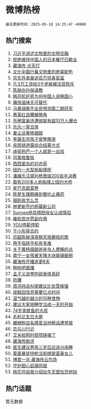 # 微博热榜

`最后更新时间：2025-05-18 14:25:47 +0800`

## 热门搜索

1. [习近平讲述文物里的文明交融](https://m.weibo.cn/search?containerid=100103type%3D1%26t%3D10%26q%3D%23%E4%B9%A0%E8%BF%91%E5%B9%B3%E8%AE%B2%E8%BF%B0%E6%96%87%E7%89%A9%E9%87%8C%E7%9A%84%E6%96%87%E6%98%8E%E4%BA%A4%E8%9E%8D%23&stream_entry_id=51&isnewpage=1&extparam=seat%3D1%26c_type%3D51%26q%3D%2523%25E4%25B9%25A0%25E8%25BF%2591%25E5%25B9%25B3%25E8%25AE%25B2%25E8%25BF%25B0%25E6%2596%2587%25E7%2589%25A9%25E9%2587%258C%25E7%259A%2584%25E6%2596%2587%25E6%2598%258E%25E4%25BA%25A4%25E8%259E%258D%2523%26dgr%3D0%26cate%3D10103%26stream_entry_id%3D51%26filter_type%3Drealtimehot%26pos%3D0%26display_time%3D1747549546%26pre_seqid%3D17475495462020327222637)
1. [拒绝接待中国人的日本餐厅已歇业](https://m.weibo.cn/search?containerid=100103type%3D1%26t%3D10%26q%3D%23%E6%8B%92%E7%BB%9D%E6%8E%A5%E5%BE%85%E4%B8%AD%E5%9B%BD%E4%BA%BA%E7%9A%84%E6%97%A5%E6%9C%AC%E9%A4%90%E5%8E%85%E5%B7%B2%E6%AD%87%E4%B8%9A%23&stream_entry_id=31&isnewpage=1&extparam=seat%3D1%26lcate%3D5001%26realpos%3D1%26filter_type%3Drealtimehot%26c_type%3D31%26q%3D%2523%25E6%258B%2592%25E7%25BB%259D%25E6%258E%25A5%25E5%25BE%2585%25E4%25B8%25AD%25E5%259B%25BD%25E4%25BA%25BA%25E7%259A%2584%25E6%2597%25A5%25E6%259C%25AC%25E9%25A4%2590%25E5%258E%2585%25E5%25B7%25B2%25E6%25AD%2587%25E4%25B8%259A%2523%26dgr%3D0%26cate%3D5001%26pos%3D0%26band_rank%3D1%26flag%3D0%26stream_entry_id%3D31%26display_time%3D1747549546%26pre_seqid%3D17475495462020327222637)
1. [藏海传 点天灯](https://m.weibo.cn/search?containerid=100103type%3D1%26t%3D10%26q%3D%E8%97%8F%E6%B5%B7%E4%BC%A0+%E7%82%B9%E5%A4%A9%E7%81%AF&stream_entry_id=31&isnewpage=1&extparam=seat%3D1%26lcate%3D5001%26realpos%3D2%26filter_type%3Drealtimehot%26c_type%3D31%26q%3D%25E8%2597%258F%25E6%25B5%25B7%25E4%25BC%25A0%2520%25E7%2582%25B9%25E5%25A4%25A9%25E7%2581%25AF%26dgr%3D0%26cate%3D5001%26pos%3D1%26band_rank%3D2%26flag%3D1%26stream_entry_id%3D31%26display_time%3D1747549546%26pre_seqid%3D17475495462020327222637)
1. [文化中国行看文物里的绝美配色](https://m.weibo.cn/search?containerid=100103type%3D1%26t%3D10%26q%3D%23%E6%96%87%E5%8C%96%E4%B8%AD%E5%9B%BD%E8%A1%8C%E7%9C%8B%E6%96%87%E7%89%A9%E9%87%8C%E7%9A%84%E7%BB%9D%E7%BE%8E%E9%85%8D%E8%89%B2%23&stream_entry_id=31&isnewpage=1&extparam=seat%3D1%26lcate%3D5001%26realpos%3D3%26filter_type%3Drealtimehot%26c_type%3D31%26q%3D%2523%25E6%2596%2587%25E5%258C%2596%25E4%25B8%25AD%25E5%259B%25BD%25E8%25A1%258C%25E7%259C%258B%25E6%2596%2587%25E7%2589%25A9%25E9%2587%258C%25E7%259A%2584%25E7%25BB%259D%25E7%25BE%258E%25E9%2585%258D%25E8%2589%25B2%2523%26dgr%3D0%26cate%3D5001%26pos%3D2%26band_rank%3D3%26flag%3D0%26stream_entry_id%3D31%26display_time%3D1747549546%26pre_seqid%3D17475495462020327222637)
1. [京东外卖豪送百万惊喜盲盒](https://m.weibo.cn/search?containerid=100103type%3D1%26t%3D10%26q%3D%23%E4%BA%AC%E4%B8%9C%E5%A4%96%E5%8D%96%E8%B1%AA%E9%80%81%E7%99%BE%E4%B8%87%E6%83%8A%E5%96%9C%E7%9B%B2%E7%9B%92%23&stream_entry_id=31&isnewpage=1&extparam=seat%3D1%26lcate%3D5001%26pos%3D3%26filter_type%3Drealtimehot%26dgr%3D0%26c_type%3D31%26q%3D%2523%25E4%25BA%25AC%25E4%25B8%259C%25E5%25A4%2596%25E5%258D%2596%25E8%25B1%25AA%25E9%2580%2581%25E7%2599%25BE%25E4%25B8%2587%25E6%2583%258A%25E5%2596%259C%25E7%259B%25B2%25E7%259B%2592%2523%26band_rank%3D4%26topic_ad%3D1%26adid%3D286415%26cate%3D5001%26is_ad_pos%3D1%26stream_entry_id%3D31%26display_time%3D1747549546%26pre_seqid%3D17475495462020327222637)
1. [11.3万工资给3千老板被法官怒斥](https://m.weibo.cn/search?containerid=100103type%3D1%26t%3D10%26q%3D%2311.3%E4%B8%87%E5%B7%A5%E8%B5%84%E7%BB%993%E5%8D%83%E8%80%81%E6%9D%BF%E8%A2%AB%E6%B3%95%E5%AE%98%E6%80%92%E6%96%A5%23&stream_entry_id=31&isnewpage=1&extparam=seat%3D1%26lcate%3D5001%26realpos%3D4%26filter_type%3Drealtimehot%26c_type%3D31%26q%3D%252311.3%25E4%25B8%2587%25E5%25B7%25A5%25E8%25B5%2584%25E7%25BB%25993%25E5%258D%2583%25E8%2580%2581%25E6%259D%25BF%25E8%25A2%25AB%25E6%25B3%2595%25E5%25AE%2598%25E6%2580%2592%25E6%2596%25A5%2523%26dgr%3D0%26cate%3D5001%26pos%3D4%26band_rank%3D4%26flag%3D2%26stream_entry_id%3D31%26display_time%3D1747549546%26pre_seqid%3D17475495462020327222637)
1. [陈赫向孙俪请教](https://m.weibo.cn/search?containerid=100103type%3D1%26t%3D10%26q%3D%23%E9%99%88%E8%B5%AB%E5%90%91%E5%AD%99%E4%BF%AA%E8%AF%B7%E6%95%99%23&stream_entry_id=31&isnewpage=1&extparam=seat%3D1%26lcate%3D5001%26realpos%3D5%26filter_type%3Drealtimehot%26c_type%3D31%26q%3D%2523%25E9%2599%2588%25E8%25B5%25AB%25E5%2590%2591%25E5%25AD%2599%25E4%25BF%25AA%25E8%25AF%25B7%25E6%2595%2599%2523%26dgr%3D0%26cate%3D5001%26pos%3D5%26band_rank%3D5%26flag%3D1%26stream_entry_id%3D31%26display_time%3D1747549546%26pre_seqid%3D17475495462020327222637)
1. [韩司机好奇为何中国人说韩国小](https://m.weibo.cn/search?containerid=100103type%3D1%26t%3D10%26q%3D%E9%9F%A9%E5%8F%B8%E6%9C%BA%E5%A5%BD%E5%A5%87%E4%B8%BA%E4%BD%95%E4%B8%AD%E5%9B%BD%E4%BA%BA%E8%AF%B4%E9%9F%A9%E5%9B%BD%E5%B0%8F&stream_entry_id=31&isnewpage=1&extparam=seat%3D1%26lcate%3D5001%26realpos%3D6%26filter_type%3Drealtimehot%26c_type%3D31%26q%3D%25E9%259F%25A9%25E5%258F%25B8%25E6%259C%25BA%25E5%25A5%25BD%25E5%25A5%2587%25E4%25B8%25BA%25E4%25BD%2595%25E4%25B8%25AD%25E5%259B%25BD%25E4%25BA%25BA%25E8%25AF%25B4%25E9%259F%25A9%25E5%259B%25BD%25E5%25B0%258F%26dgr%3D0%26cate%3D5001%26pos%3D6%26band_rank%3D6%26flag%3D0%26stream_entry_id%3D31%26display_time%3D1747549546%26pre_seqid%3D17475495462020327222637)
1. [痛快滋味无可替代](https://m.weibo.cn/search?containerid=100103type%3D1%26t%3D10%26q%3D%23%E7%97%9B%E5%BF%AB%E6%BB%8B%E5%91%B3%E6%97%A0%E5%8F%AF%E6%9B%BF%E4%BB%A3%23&stream_entry_id=31&isnewpage=1&extparam=seat%3D1%26lcate%3D5001%26pos%3D7%26filter_type%3Drealtimehot%26dgr%3D0%26c_type%3D31%26q%3D%2523%25E7%2597%259B%25E5%25BF%25AB%25E6%25BB%258B%25E5%2591%25B3%25E6%2597%25A0%25E5%258F%25AF%25E6%259B%25BF%25E4%25BB%25A3%2523%26band_rank%3D7%26topic_ad%3D1%26adid%3D286381%26cate%3D5001%26is_ad_pos%3D1%26stream_entry_id%3D31%26display_time%3D1747549546%26pre_seqid%3D17475495462020327222637)
1. [马嘉祺歌手全民预测第二期冠军](https://m.weibo.cn/search?containerid=100103type%3D1%26t%3D10%26q%3D%23%E9%A9%AC%E5%98%89%E7%A5%BA%E6%AD%8C%E6%89%8B%E5%85%A8%E6%B0%91%E9%A2%84%E6%B5%8B%E7%AC%AC%E4%BA%8C%E6%9C%9F%E5%86%A0%E5%86%9B%23&stream_entry_id=31&isnewpage=1&extparam=seat%3D1%26lcate%3D5001%26realpos%3D7%26filter_type%3Drealtimehot%26c_type%3D31%26q%3D%2523%25E9%25A9%25AC%25E5%2598%2589%25E7%25A5%25BA%25E6%25AD%258C%25E6%2589%258B%25E5%2585%25A8%25E6%25B0%2591%25E9%25A2%2584%25E6%25B5%258B%25E7%25AC%25AC%25E4%25BA%258C%25E6%259C%259F%25E5%2586%25A0%25E5%2586%259B%2523%26dgr%3D0%26cate%3D5001%26pos%3D8%26band_rank%3D7%26flag%3D1%26stream_entry_id%3D31%26display_time%3D1747549546%26pre_seqid%3D17475495462020327222637)
1. [惠英红自曝被换角](https://m.weibo.cn/search?containerid=100103type%3D1%26t%3D10%26q%3D%E6%83%A0%E8%8B%B1%E7%BA%A2%E8%87%AA%E6%9B%9D%E8%A2%AB%E6%8D%A2%E8%A7%92&stream_entry_id=31&isnewpage=1&extparam=seat%3D1%26lcate%3D5001%26realpos%3D8%26filter_type%3Drealtimehot%26c_type%3D31%26q%3D%25E6%2583%25A0%25E8%258B%25B1%25E7%25BA%25A2%25E8%2587%25AA%25E6%259B%259D%25E8%25A2%25AB%25E6%258D%25A2%25E8%25A7%2592%26dgr%3D0%26cate%3D5001%26pos%3D9%26band_rank%3D8%26flag%3D1%26stream_entry_id%3D31%26display_time%3D1747549546%26pre_seqid%3D17475495462020327222637)
1. [币圈富豪连遭绑架有超10万人爆仓](https://m.weibo.cn/search?containerid=100103type%3D1%26t%3D10%26q%3D%23%E5%B8%81%E5%9C%88%E5%AF%8C%E8%B1%AA%E8%BF%9E%E9%81%AD%E7%BB%91%E6%9E%B6%E6%9C%89%E8%B6%8510%E4%B8%87%E4%BA%BA%E7%88%86%E4%BB%93%23&stream_entry_id=31&isnewpage=1&extparam=seat%3D1%26lcate%3D5001%26realpos%3D9%26filter_type%3Drealtimehot%26c_type%3D31%26q%3D%2523%25E5%25B8%2581%25E5%259C%2588%25E5%25AF%258C%25E8%25B1%25AA%25E8%25BF%259E%25E9%2581%25AD%25E7%25BB%2591%25E6%259E%25B6%25E6%259C%2589%25E8%25B6%258510%25E4%25B8%2587%25E4%25BA%25BA%25E7%2588%2586%25E4%25BB%2593%2523%26dgr%3D0%26cate%3D5001%26pos%3D10%26band_rank%3D9%26flag%3D1%26stream_entry_id%3D31%26display_time%3D1747549546%26pre_seqid%3D17475495462020327222637)
1. [乐乐一家合体](https://m.weibo.cn/search?containerid=100103type%3D1%26t%3D10%26q%3D%E4%B9%90%E4%B9%90%E4%B8%80%E5%AE%B6%E5%90%88%E4%BD%93&stream_entry_id=31&isnewpage=1&extparam=seat%3D1%26lcate%3D5001%26realpos%3D10%26filter_type%3Drealtimehot%26c_type%3D31%26q%3D%25E4%25B9%2590%25E4%25B9%2590%25E4%25B8%2580%25E5%25AE%25B6%25E5%2590%2588%25E4%25BD%2593%26dgr%3D0%26cate%3D5001%26pos%3D11%26band_rank%3D10%26flag%3D1%26stream_entry_id%3D31%26display_time%3D1747549546%26pre_seqid%3D17475495462020327222637)
1. [姜尘谈黄杨钿甜](https://m.weibo.cn/search?containerid=100103type%3D1%26t%3D10%26q%3D%E5%A7%9C%E5%B0%98%E8%B0%88%E9%BB%84%E6%9D%A8%E9%92%BF%E7%94%9C&stream_entry_id=31&isnewpage=1&extparam=seat%3D1%26lcate%3D5001%26realpos%3D11%26filter_type%3Drealtimehot%26c_type%3D31%26q%3D%25E5%25A7%259C%25E5%25B0%2598%25E8%25B0%2588%25E9%25BB%2584%25E6%259D%25A8%25E9%2592%25BF%25E7%2594%259C%26dgr%3D0%26cate%3D5001%26pos%3D12%26band_rank%3D11%26flag%3D1%26stream_entry_id%3D31%26display_time%3D1747549546%26pre_seqid%3D17475495462020327222637)
1. [李晟生完孩子曾整晚哭](https://m.weibo.cn/search?containerid=100103type%3D1%26t%3D10%26q%3D%23%E6%9D%8E%E6%99%9F%E7%94%9F%E5%AE%8C%E5%AD%A9%E5%AD%90%E6%9B%BE%E6%95%B4%E6%99%9A%E5%93%AD%23&stream_entry_id=31&isnewpage=1&extparam=seat%3D1%26lcate%3D5001%26realpos%3D12%26filter_type%3Drealtimehot%26c_type%3D31%26q%3D%2523%25E6%259D%258E%25E6%2599%259F%25E7%2594%259F%25E5%25AE%258C%25E5%25AD%25A9%25E5%25AD%2590%25E6%259B%25BE%25E6%2595%25B4%25E6%2599%259A%25E5%2593%25AD%2523%26dgr%3D0%26cate%3D5001%26pos%3D13%26band_rank%3D12%26flag%3D1%26stream_entry_id%3D31%26display_time%3D1747549546%26pre_seqid%3D17475495462020327222637)
1. [宋雨琦透露组合结算方式](https://m.weibo.cn/search?containerid=100103type%3D1%26t%3D10%26q%3D%23%E5%AE%8B%E9%9B%A8%E7%90%A6%E9%80%8F%E9%9C%B2%E7%BB%84%E5%90%88%E7%BB%93%E7%AE%97%E6%96%B9%E5%BC%8F%23&stream_entry_id=31&isnewpage=1&extparam=seat%3D1%26lcate%3D5001%26realpos%3D13%26filter_type%3Drealtimehot%26c_type%3D31%26q%3D%2523%25E5%25AE%258B%25E9%259B%25A8%25E7%2590%25A6%25E9%2580%258F%25E9%259C%25B2%25E7%25BB%2584%25E5%2590%2588%25E7%25BB%2593%25E7%25AE%2597%25E6%2596%25B9%25E5%25BC%258F%2523%26dgr%3D0%26cate%3D5001%26pos%3D14%26band_rank%3D13%26flag%3D1%26stream_entry_id%3D31%26display_time%3D1747549546%26pre_seqid%3D17475495462020327222637)
1. [迪丽热巴一个人就是一出戏](https://m.weibo.cn/search?containerid=100103type%3D1%26t%3D10%26q%3D%E8%BF%AA%E4%B8%BD%E7%83%AD%E5%B7%B4%E4%B8%80%E4%B8%AA%E4%BA%BA%E5%B0%B1%E6%98%AF%E4%B8%80%E5%87%BA%E6%88%8F&stream_entry_id=31&isnewpage=1&extparam=seat%3D1%26lcate%3D5001%26realpos%3D14%26filter_type%3Drealtimehot%26c_type%3D31%26q%3D%25E8%25BF%25AA%25E4%25B8%25BD%25E7%2583%25AD%25E5%25B7%25B4%25E4%25B8%2580%25E4%25B8%25AA%25E4%25BA%25BA%25E5%25B0%25B1%25E6%2598%25AF%25E4%25B8%2580%25E5%2587%25BA%25E6%2588%258F%26dgr%3D0%26cate%3D5001%26pos%3D15%26band_rank%3D14%26flag%3D1%26stream_entry_id%3D31%26display_time%3D1747549546%26pre_seqid%3D17475495462020327222637)
1. [司美格鲁肽](https://m.weibo.cn/search?containerid=100103type%3D1%26t%3D10%26q%3D%E5%8F%B8%E7%BE%8E%E6%A0%BC%E9%B2%81%E8%82%BD&stream_entry_id=31&isnewpage=1&extparam=seat%3D1%26lcate%3D5001%26realpos%3D15%26filter_type%3Drealtimehot%26c_type%3D31%26q%3D%25E5%258F%25B8%25E7%25BE%258E%25E6%25A0%25BC%25E9%25B2%2581%25E8%2582%25BD%26dgr%3D0%26cate%3D5001%26pos%3D16%26band_rank%3D15%26flag%3D1%26stream_entry_id%3D31%26display_time%3D1747549546%26pre_seqid%3D17475495462020327222637)
1. [西西里岛的刘亦菲](https://m.weibo.cn/search?containerid=100103type%3D1%26t%3D10%26q%3D%23%E8%A5%BF%E8%A5%BF%E9%87%8C%E5%B2%9B%E7%9A%84%E5%88%98%E4%BA%A6%E8%8F%B2%23&stream_entry_id=31&isnewpage=1&extparam=seat%3D1%26lcate%3D5001%26realpos%3D16%26filter_type%3Drealtimehot%26c_type%3D31%26q%3D%2523%25E8%25A5%25BF%25E8%25A5%25BF%25E9%2587%258C%25E5%25B2%259B%25E7%259A%2584%25E5%2588%2598%25E4%25BA%25A6%25E8%258F%25B2%2523%26dgr%3D0%26cate%3D5001%26pos%3D17%26band_rank%3D16%26flag%3D1%26stream_entry_id%3D31%26display_time%3D1747549546%26pre_seqid%3D17475495462020327222637)
1. [纽约一大型帆船撞桥](https://m.weibo.cn/search?containerid=100103type%3D1%26t%3D10%26q%3D%23%E7%BA%BD%E7%BA%A6%E4%B8%80%E5%A4%A7%E5%9E%8B%E5%B8%86%E8%88%B9%E6%92%9E%E6%A1%A5%23&stream_entry_id=31&isnewpage=1&extparam=seat%3D1%26lcate%3D5001%26realpos%3D17%26filter_type%3Drealtimehot%26c_type%3D31%26q%3D%2523%25E7%25BA%25BD%25E7%25BA%25A6%25E4%25B8%2580%25E5%25A4%25A7%25E5%259E%258B%25E5%25B8%2586%25E8%2588%25B9%25E6%2592%259E%25E6%25A1%25A5%2523%26dgr%3D0%26cate%3D5001%26pos%3D18%26band_rank%3D17%26flag%3D0%26stream_entry_id%3D31%26display_time%3D1747549546%26pre_seqid%3D17475495462020327222637)
1. [潘展乐汪顺孙杨晋级200自半决赛](https://m.weibo.cn/search?containerid=100103type%3D1%26t%3D10%26q%3D%23%E6%BD%98%E5%B1%95%E4%B9%90%E6%B1%AA%E9%A1%BA%E5%AD%99%E6%9D%A8%E6%99%8B%E7%BA%A7200%E8%87%AA%E5%8D%8A%E5%86%B3%E8%B5%9B%23&stream_entry_id=31&isnewpage=1&extparam=seat%3D1%26lcate%3D5001%26realpos%3D18%26filter_type%3Drealtimehot%26c_type%3D31%26q%3D%2523%25E6%25BD%2598%25E5%25B1%2595%25E4%25B9%2590%25E6%25B1%25AA%25E9%25A1%25BA%25E5%25AD%2599%25E6%259D%25A8%25E6%2599%258B%25E7%25BA%25A7200%25E8%2587%25AA%25E5%258D%258A%25E5%2586%25B3%25E8%25B5%259B%2523%26dgr%3D0%26cate%3D5001%26pos%3D19%26band_rank%3D18%26flag%3D0%26stream_entry_id%3D31%26display_time%3D1747549546%26pre_seqid%3D17475495462020327222637)
1. [载有200多人帆船撞上纽约大桥](https://m.weibo.cn/search?containerid=100103type%3D1%26t%3D10%26q%3D%23%E8%BD%BD%E6%9C%89200%E5%A4%9A%E4%BA%BA%E5%B8%86%E8%88%B9%E6%92%9E%E4%B8%8A%E7%BA%BD%E7%BA%A6%E5%A4%A7%E6%A1%A5%23&stream_entry_id=31&isnewpage=1&extparam=seat%3D1%26lcate%3D5001%26realpos%3D19%26filter_type%3Drealtimehot%26c_type%3D31%26q%3D%2523%25E8%25BD%25BD%25E6%259C%2589200%25E5%25A4%259A%25E4%25BA%25BA%25E5%25B8%2586%25E8%2588%25B9%25E6%2592%259E%25E4%25B8%258A%25E7%25BA%25BD%25E7%25BA%25A6%25E5%25A4%25A7%25E6%25A1%25A5%2523%26dgr%3D0%26cate%3D5001%26pos%3D20%26band_rank%3D19%26flag%3D0%26stream_entry_id%3D31%26display_time%3D1747549546%26pre_seqid%3D17475495462020327222637)
1. [星巴克蔬菜卷](https://m.weibo.cn/search?containerid=100103type%3D1%26t%3D10%26q%3D%E6%98%9F%E5%B7%B4%E5%85%8B%E8%94%AC%E8%8F%9C%E5%8D%B7&stream_entry_id=31&isnewpage=1&extparam=seat%3D1%26lcate%3D5001%26realpos%3D20%26filter_type%3Drealtimehot%26c_type%3D31%26q%3D%25E6%2598%259F%25E5%25B7%25B4%25E5%2585%258B%25E8%2594%25AC%25E8%258F%259C%25E5%258D%25B7%26dgr%3D0%26cate%3D5001%26pos%3D21%26band_rank%3D20%26flag%3D1%26stream_entry_id%3D31%26display_time%3D1747549546%26pre_seqid%3D17475495462020327222637)
1. [陈梦生理期痛到要吃止痛药](https://m.weibo.cn/search?containerid=100103type%3D1%26t%3D10%26q%3D%23%E9%99%88%E6%A2%A6%E7%94%9F%E7%90%86%E6%9C%9F%E7%97%9B%E5%88%B0%E8%A6%81%E5%90%83%E6%AD%A2%E7%97%9B%E8%8D%AF%23&stream_entry_id=31&isnewpage=1&extparam=seat%3D1%26lcate%3D5001%26realpos%3D21%26filter_type%3Drealtimehot%26c_type%3D31%26q%3D%2523%25E9%2599%2588%25E6%25A2%25A6%25E7%2594%259F%25E7%2590%2586%25E6%259C%259F%25E7%2597%259B%25E5%2588%25B0%25E8%25A6%2581%25E5%2590%2583%25E6%25AD%25A2%25E7%2597%259B%25E8%258D%25AF%2523%26dgr%3D0%26cate%3D5001%26pos%3D22%26band_rank%3D21%26flag%3D1%26stream_entry_id%3D31%26display_time%3D1747549546%26pre_seqid%3D17475495462020327222637)
1. [钿到底怎么念](https://m.weibo.cn/search?containerid=100103type%3D1%26t%3D10%26q%3D%E9%92%BF%E5%88%B0%E5%BA%95%E6%80%8E%E4%B9%88%E5%BF%B5&stream_entry_id=31&isnewpage=1&extparam=seat%3D1%26lcate%3D5001%26realpos%3D22%26filter_type%3Drealtimehot%26c_type%3D31%26q%3D%25E9%2592%25BF%25E5%2588%25B0%25E5%25BA%2595%25E6%2580%258E%25E4%25B9%2588%25E5%25BF%25B5%26dgr%3D0%26cate%3D5001%26pos%3D23%26band_rank%3D22%26flag%3D0%26stream_entry_id%3D31%26display_time%3D1747549546%26pre_seqid%3D17475495462020327222637)
1. [林更新签约杨幂新公司](https://m.weibo.cn/search?containerid=100103type%3D1%26t%3D10%26q%3D%23%E6%9E%97%E6%9B%B4%E6%96%B0%E7%AD%BE%E7%BA%A6%E6%9D%A8%E5%B9%82%E6%96%B0%E5%85%AC%E5%8F%B8%23&stream_entry_id=31&isnewpage=1&extparam=seat%3D1%26lcate%3D5001%26realpos%3D23%26filter_type%3Drealtimehot%26c_type%3D31%26q%3D%2523%25E6%259E%2597%25E6%259B%25B4%25E6%2596%25B0%25E7%25AD%25BE%25E7%25BA%25A6%25E6%259D%25A8%25E5%25B9%2582%25E6%2596%25B0%25E5%2585%25AC%25E5%258F%25B8%2523%26dgr%3D0%26cate%3D5001%26pos%3D24%26band_rank%3D23%26flag%3D0%26stream_entry_id%3D31%26display_time%3D1747549546%26pre_seqid%3D17475495462020327222637)
1. [Sunnee杨芸晴把母女认成情侣](https://m.weibo.cn/search?containerid=100103type%3D1%26t%3D10%26q%3D%23Sunnee%E6%9D%A8%E8%8A%B8%E6%99%B4%E6%8A%8A%E6%AF%8D%E5%A5%B3%E8%AE%A4%E6%88%90%E6%83%85%E4%BE%A3%23&stream_entry_id=31&isnewpage=1&extparam=seat%3D1%26lcate%3D5001%26realpos%3D24%26filter_type%3Drealtimehot%26c_type%3D31%26q%3D%2523Sunnee%25E6%259D%25A8%25E8%258A%25B8%25E6%2599%25B4%25E6%258A%258A%25E6%25AF%258D%25E5%25A5%25B3%25E8%25AE%25A4%25E6%2588%2590%25E6%2583%2585%25E4%25BE%25A3%2523%26dgr%3D0%26cate%3D5001%26pos%3D25%26band_rank%3D24%26flag%3D1%26stream_entry_id%3D31%26display_time%3D1747549546%26pre_seqid%3D17475495462020327222637)
1. [雍和宫许愿副作用](https://m.weibo.cn/search?containerid=100103type%3D1%26t%3D10%26q%3D%E9%9B%8D%E5%92%8C%E5%AE%AB%E8%AE%B8%E6%84%BF%E5%89%AF%E4%BD%9C%E7%94%A8&stream_entry_id=31&isnewpage=1&extparam=seat%3D1%26lcate%3D5001%26realpos%3D25%26filter_type%3Drealtimehot%26c_type%3D31%26q%3D%25E9%259B%258D%25E5%2592%258C%25E5%25AE%25AB%25E8%25AE%25B8%25E6%2584%25BF%25E5%2589%25AF%25E4%25BD%259C%25E7%2594%25A8%26dgr%3D0%26cate%3D5001%26pos%3D26%26band_rank%3D25%26flag%3D0%26stream_entry_id%3D31%26display_time%3D1747549546%26pre_seqid%3D17475495462020327222637)
1. [YOU停薪停职](https://m.weibo.cn/search?containerid=100103type%3D1%26t%3D10%26q%3DYOU%E5%81%9C%E8%96%AA%E5%81%9C%E8%81%8C&stream_entry_id=31&isnewpage=1&extparam=seat%3D1%26lcate%3D5001%26realpos%3D26%26filter_type%3Drealtimehot%26c_type%3D31%26q%3DYOU%25E5%2581%259C%25E8%2596%25AA%25E5%2581%259C%25E8%2581%258C%26dgr%3D0%26cate%3D5001%26pos%3D27%26band_rank%3D26%26flag%3D1%26stream_entry_id%3D31%26display_time%3D1747549546%26pre_seqid%3D17475495462020327222637)
1. [于小彤获合约](https://m.weibo.cn/search?containerid=100103type%3D1%26t%3D10%26q%3D%E4%BA%8E%E5%B0%8F%E5%BD%A4%E8%8E%B7%E5%90%88%E7%BA%A6&stream_entry_id=31&isnewpage=1&extparam=seat%3D1%26lcate%3D5001%26realpos%3D27%26filter_type%3Drealtimehot%26c_type%3D31%26q%3D%25E4%25BA%258E%25E5%25B0%258F%25E5%25BD%25A4%25E8%258E%25B7%25E5%2590%2588%25E7%25BA%25A6%26dgr%3D0%26cate%3D5001%26pos%3D28%26band_rank%3D27%26flag%3D1%26stream_entry_id%3D31%26display_time%3D1747549546%26pre_seqid%3D17475495462020327222637)
1. [邓超陈赫深夜聊天放鹿晗的歌](https://m.weibo.cn/search?containerid=100103type%3D1%26t%3D10%26q%3D%E9%82%93%E8%B6%85%E9%99%88%E8%B5%AB%E6%B7%B1%E5%A4%9C%E8%81%8A%E5%A4%A9%E6%94%BE%E9%B9%BF%E6%99%97%E7%9A%84%E6%AD%8C&stream_entry_id=31&isnewpage=1&extparam=seat%3D1%26lcate%3D5001%26realpos%3D28%26filter_type%3Drealtimehot%26c_type%3D31%26q%3D%25E9%2582%2593%25E8%25B6%2585%25E9%2599%2588%25E8%25B5%25AB%25E6%25B7%25B1%25E5%25A4%259C%25E8%2581%258A%25E5%25A4%25A9%25E6%2594%25BE%25E9%25B9%25BF%25E6%2599%2597%25E7%259A%2584%25E6%25AD%258C%26dgr%3D0%26cate%3D5001%26pos%3D29%26band_rank%3D28%26flag%3D1%26stream_entry_id%3D31%26display_time%3D1747549546%26pre_seqid%3D17475495462020327222637)
1. [用手指转手机有多难](https://m.weibo.cn/search?containerid=100103type%3D1%26t%3D10%26q%3D%23%E7%94%A8%E6%89%8B%E6%8C%87%E8%BD%AC%E6%89%8B%E6%9C%BA%E6%9C%89%E5%A4%9A%E9%9A%BE%23&stream_entry_id=31&isnewpage=1&extparam=seat%3D1%26lcate%3D5001%26realpos%3D29%26filter_type%3Drealtimehot%26c_type%3D31%26q%3D%2523%25E7%2594%25A8%25E6%2589%258B%25E6%258C%2587%25E8%25BD%25AC%25E6%2589%258B%25E6%259C%25BA%25E6%259C%2589%25E5%25A4%259A%25E9%259A%25BE%2523%26dgr%3D0%26cate%3D5001%26pos%3D30%26band_rank%3D29%26flag%3D1%26stream_entry_id%3D31%26display_time%3D1747549546%26pre_seqid%3D17475495462020327222637)
1. [关于黄杨钿甜爸爸令人费解的点](https://m.weibo.cn/search?containerid=100103type%3D1%26t%3D10%26q%3D%E5%85%B3%E4%BA%8E%E9%BB%84%E6%9D%A8%E9%92%BF%E7%94%9C%E7%88%B8%E7%88%B8%E4%BB%A4%E4%BA%BA%E8%B4%B9%E8%A7%A3%E7%9A%84%E7%82%B9&stream_entry_id=31&isnewpage=1&extparam=seat%3D1%26lcate%3D5001%26realpos%3D30%26filter_type%3Drealtimehot%26c_type%3D31%26q%3D%25E5%2585%25B3%25E4%25BA%258E%25E9%25BB%2584%25E6%259D%25A8%25E9%2592%25BF%25E7%2594%259C%25E7%2588%25B8%25E7%2588%25B8%25E4%25BB%25A4%25E4%25BA%25BA%25E8%25B4%25B9%25E8%25A7%25A3%25E7%259A%2584%25E7%2582%25B9%26dgr%3D0%26cate%3D5001%26pos%3D31%26band_rank%3D30%26flag%3D1%26stream_entry_id%3D31%26display_time%3D1747549546%26pre_seqid%3D17475495462020327222637)
1. [南宁一女孩被天降大块玻璃砸倒](https://m.weibo.cn/search?containerid=100103type%3D1%26t%3D10%26q%3D%23%E5%8D%97%E5%AE%81%E4%B8%80%E5%A5%B3%E5%AD%A9%E8%A2%AB%E5%A4%A9%E9%99%8D%E5%A4%A7%E5%9D%97%E7%8E%BB%E7%92%83%E7%A0%B8%E5%80%92%23&stream_entry_id=31&isnewpage=1&extparam=seat%3D1%26lcate%3D5001%26realpos%3D31%26filter_type%3Drealtimehot%26c_type%3D31%26q%3D%2523%25E5%258D%2597%25E5%25AE%2581%25E4%25B8%2580%25E5%25A5%25B3%25E5%25AD%25A9%25E8%25A2%25AB%25E5%25A4%25A9%25E9%2599%258D%25E5%25A4%25A7%25E5%259D%2597%25E7%258E%25BB%25E7%2592%2583%25E7%25A0%25B8%25E5%2580%2592%2523%26dgr%3D0%26cate%3D5001%26pos%3D32%26band_rank%3D31%26flag%3D1%26stream_entry_id%3D31%26display_time%3D1747549546%26pre_seqid%3D17475495462020327222637)
1. [藏海传开播连更8天](https://m.weibo.cn/search?containerid=100103type%3D1%26t%3D10%26q%3D%E8%97%8F%E6%B5%B7%E4%BC%A0%E5%BC%80%E6%92%AD%E8%BF%9E%E6%9B%B48%E5%A4%A9&stream_entry_id=31&isnewpage=1&extparam=seat%3D1%26lcate%3D5001%26realpos%3D32%26filter_type%3Drealtimehot%26c_type%3D31%26q%3D%25E8%2597%258F%25E6%25B5%25B7%25E4%25BC%25A0%25E5%25BC%2580%25E6%2592%25AD%25E8%25BF%259E%25E6%259B%25B48%25E5%25A4%25A9%26dgr%3D0%26cate%3D5001%26pos%3D33%26band_rank%3D32%26flag%3D0%26stream_entry_id%3D31%26display_time%3D1747549546%26pre_seqid%3D17475495462020327222637)
1. [种地吧直播](https://m.weibo.cn/search?containerid=100103type%3D1%26t%3D10%26q%3D%E7%A7%8D%E5%9C%B0%E5%90%A7%E7%9B%B4%E6%92%AD&stream_entry_id=31&isnewpage=1&extparam=seat%3D1%26lcate%3D5001%26realpos%3D33%26filter_type%3Drealtimehot%26c_type%3D31%26q%3D%25E7%25A7%258D%25E5%259C%25B0%25E5%2590%25A7%25E7%259B%25B4%25E6%2592%25AD%26dgr%3D0%26cate%3D5001%26pos%3D34%26band_rank%3D33%26flag%3D1%26stream_entry_id%3D31%26display_time%3D1747549546%26pre_seqid%3D17475495462020327222637)
1. [孟子义说李昀锐身体真好](https://m.weibo.cn/search?containerid=100103type%3D1%26t%3D10%26q%3D%E5%AD%9F%E5%AD%90%E4%B9%89%E8%AF%B4%E6%9D%8E%E6%98%80%E9%94%90%E8%BA%AB%E4%BD%93%E7%9C%9F%E5%A5%BD&stream_entry_id=31&isnewpage=1&extparam=seat%3D1%26lcate%3D5001%26realpos%3D34%26filter_type%3Drealtimehot%26c_type%3D31%26q%3D%25E5%25AD%259F%25E5%25AD%2590%25E4%25B9%2589%25E8%25AF%25B4%25E6%259D%258E%25E6%2598%2580%25E9%2594%2590%25E8%25BA%25AB%25E4%25BD%2593%25E7%259C%259F%25E5%25A5%25BD%26dgr%3D0%26cate%3D5001%26pos%3D35%26band_rank%3D34%26flag%3D0%26stream_entry_id%3D31%26display_time%3D1747549546%26pre_seqid%3D17475495462020327222637)
1. [折腰](https://m.weibo.cn/search?containerid=100103type%3D1%26t%3D10%26q%3D%E6%8A%98%E8%85%B0&stream_entry_id=31&isnewpage=1&extparam=seat%3D1%26lcate%3D5001%26realpos%3D35%26filter_type%3Drealtimehot%26c_type%3D31%26q%3D%25E6%258A%2598%25E8%2585%25B0%26dgr%3D0%26cate%3D5001%26pos%3D36%26band_rank%3D35%26flag%3D0%26stream_entry_id%3D31%26display_time%3D1747549546%26pre_seqid%3D17475495462020327222637)
1. [周鸿祎说AI提建议比张雪峰强](https://m.weibo.cn/search?containerid=100103type%3D1%26t%3D10%26q%3D%23%E5%91%A8%E9%B8%BF%E7%A5%8E%E8%AF%B4AI%E6%8F%90%E5%BB%BA%E8%AE%AE%E6%AF%94%E5%BC%A0%E9%9B%AA%E5%B3%B0%E5%BC%BA%23&stream_entry_id=31&isnewpage=1&extparam=seat%3D1%26lcate%3D5001%26realpos%3D36%26filter_type%3Drealtimehot%26c_type%3D31%26q%3D%2523%25E5%2591%25A8%25E9%25B8%25BF%25E7%25A5%258E%25E8%25AF%25B4AI%25E6%258F%2590%25E5%25BB%25BA%25E8%25AE%25AE%25E6%25AF%2594%25E5%25BC%25A0%25E9%259B%25AA%25E5%25B3%25B0%25E5%25BC%25BA%2523%26dgr%3D0%26cate%3D5001%26pos%3D37%26band_rank%3D36%26flag%3D1%26stream_entry_id%3D31%26display_time%3D1747549546%26pre_seqid%3D17475495462020327222637)
1. [成毅回信息需要亿点时间](https://m.weibo.cn/search?containerid=100103type%3D1%26t%3D10%26q%3D%E6%88%90%E6%AF%85%E5%9B%9E%E4%BF%A1%E6%81%AF%E9%9C%80%E8%A6%81%E4%BA%BF%E7%82%B9%E6%97%B6%E9%97%B4&stream_entry_id=31&isnewpage=1&extparam=seat%3D1%26lcate%3D5001%26realpos%3D37%26filter_type%3Drealtimehot%26c_type%3D31%26q%3D%25E6%2588%2590%25E6%25AF%2585%25E5%259B%259E%25E4%25BF%25A1%25E6%2581%25AF%25E9%259C%2580%25E8%25A6%2581%25E4%25BA%25BF%25E7%2582%25B9%25E6%2597%25B6%25E9%2597%25B4%26dgr%3D0%26cate%3D5001%26pos%3D38%26band_rank%3D37%26flag%3D1%26stream_entry_id%3D31%26display_time%3D1747549546%26pre_seqid%3D17475495462020327222637)
1. [湿气越吃越少的10种食物](https://m.weibo.cn/search?containerid=100103type%3D1%26t%3D10%26q%3D%E6%B9%BF%E6%B0%94%E8%B6%8A%E5%90%83%E8%B6%8A%E5%B0%91%E7%9A%8410%E7%A7%8D%E9%A3%9F%E7%89%A9&stream_entry_id=31&isnewpage=1&extparam=seat%3D1%26lcate%3D5001%26realpos%3D38%26filter_type%3Drealtimehot%26c_type%3D31%26q%3D%25E6%25B9%25BF%25E6%25B0%2594%25E8%25B6%258A%25E5%2590%2583%25E8%25B6%258A%25E5%25B0%2591%25E7%259A%258410%25E7%25A7%258D%25E9%25A3%259F%25E7%2589%25A9%26dgr%3D0%26cate%3D5001%26pos%3D39%26band_rank%3D38%26flag%3D0%26stream_entry_id%3D31%26display_time%3D1747549546%26pre_seqid%3D17475495462020327222637)
1. [建议大家把睡觉当成一天的开始](https://m.weibo.cn/search?containerid=100103type%3D1%26t%3D10%26q%3D%23%E5%BB%BA%E8%AE%AE%E5%A4%A7%E5%AE%B6%E6%8A%8A%E7%9D%A1%E8%A7%89%E5%BD%93%E6%88%90%E4%B8%80%E5%A4%A9%E7%9A%84%E5%BC%80%E5%A7%8B%23&stream_entry_id=31&isnewpage=1&extparam=seat%3D1%26lcate%3D5001%26realpos%3D39%26filter_type%3Drealtimehot%26c_type%3D31%26q%3D%2523%25E5%25BB%25BA%25E8%25AE%25AE%25E5%25A4%25A7%25E5%25AE%25B6%25E6%258A%258A%25E7%259D%25A1%25E8%25A7%2589%25E5%25BD%2593%25E6%2588%2590%25E4%25B8%2580%25E5%25A4%25A9%25E7%259A%2584%25E5%25BC%2580%25E5%25A7%258B%2523%26dgr%3D0%26cate%3D5001%26pos%3D40%26band_rank%3D39%26flag%3D0%26stream_entry_id%3D31%26display_time%3D1747549546%26pre_seqid%3D17475495462020327222637)
1. [74岁卖鱿鱼的大叔](https://m.weibo.cn/search?containerid=100103type%3D1%26t%3D10%26q%3D74%E5%B2%81%E5%8D%96%E9%B1%BF%E9%B1%BC%E7%9A%84%E5%A4%A7%E5%8F%94&stream_entry_id=31&isnewpage=1&extparam=seat%3D1%26lcate%3D5001%26realpos%3D40%26filter_type%3Drealtimehot%26c_type%3D31%26q%3D74%25E5%25B2%2581%25E5%258D%2596%25E9%25B1%25BF%25E9%25B1%25BC%25E7%259A%2584%25E5%25A4%25A7%25E5%258F%2594%26dgr%3D0%26cate%3D5001%26pos%3D41%26band_rank%3D40%26flag%3D1%26stream_entry_id%3D31%26display_time%3D1747549546%26pre_seqid%3D17475495462020327222637)
1. [毛利兰生日大屏](https://m.weibo.cn/search?containerid=100103type%3D1%26t%3D10%26q%3D%E6%AF%9B%E5%88%A9%E5%85%B0%E7%94%9F%E6%97%A5%E5%A4%A7%E5%B1%8F&stream_entry_id=31&isnewpage=1&extparam=seat%3D1%26lcate%3D5001%26realpos%3D41%26filter_type%3Drealtimehot%26c_type%3D31%26q%3D%25E6%25AF%259B%25E5%2588%25A9%25E5%2585%25B0%25E7%2594%259F%25E6%2597%25A5%25E5%25A4%25A7%25E5%25B1%258F%26dgr%3D0%26cate%3D5001%26pos%3D42%26band_rank%3D41%26flag%3D1%26stream_entry_id%3D31%26display_time%3D1747549546%26pre_seqid%3D17475495462020327222637)
1. [螺蛳粉店名撞音当地粗话遭举报](https://m.weibo.cn/search?containerid=100103type%3D1%26t%3D10%26q%3D%23%E8%9E%BA%E8%9B%B3%E7%B2%89%E5%BA%97%E5%90%8D%E6%92%9E%E9%9F%B3%E5%BD%93%E5%9C%B0%E7%B2%97%E8%AF%9D%E9%81%AD%E4%B8%BE%E6%8A%A5%23&stream_entry_id=31&isnewpage=1&extparam=seat%3D1%26lcate%3D5001%26realpos%3D42%26filter_type%3Drealtimehot%26c_type%3D31%26q%3D%2523%25E8%259E%25BA%25E8%259B%25B3%25E7%25B2%2589%25E5%25BA%2597%25E5%2590%258D%25E6%2592%259E%25E9%259F%25B3%25E5%25BD%2593%25E5%259C%25B0%25E7%25B2%2597%25E8%25AF%259D%25E9%2581%25AD%25E4%25B8%25BE%25E6%258A%25A5%2523%26dgr%3D0%26cate%3D5001%26pos%3D43%26band_rank%3D42%26flag%3D0%26stream_entry_id%3D31%26display_time%3D1747549546%26pre_seqid%3D17475495462020327222637)
1. [恋与川行记](https://m.weibo.cn/search?containerid=100103type%3D1%26t%3D10%26q%3D%23%E6%81%8B%E4%B8%8E%E5%B7%9D%E8%A1%8C%E8%AE%B0%23&stream_entry_id=31&isnewpage=1&extparam=seat%3D1%26lcate%3D5001%26realpos%3D43%26filter_type%3Drealtimehot%26c_type%3D31%26q%3D%2523%25E6%2581%258B%25E4%25B8%258E%25E5%25B7%259D%25E8%25A1%258C%25E8%25AE%25B0%2523%26dgr%3D0%26cate%3D5001%26pos%3D44%26band_rank%3D43%26flag%3D1%26stream_entry_id%3D31%26display_time%3D1747549546%26pre_seqid%3D17475495462020327222637)
1. [艾米拍照时把项链摘了](https://m.weibo.cn/search?containerid=100103type%3D1%26t%3D10%26q%3D%23%E8%89%BE%E7%B1%B3%E6%8B%8D%E7%85%A7%E6%97%B6%E6%8A%8A%E9%A1%B9%E9%93%BE%E6%91%98%E4%BA%86%23&stream_entry_id=31&isnewpage=1&extparam=seat%3D1%26lcate%3D5001%26realpos%3D44%26filter_type%3Drealtimehot%26c_type%3D31%26q%3D%2523%25E8%2589%25BE%25E7%25B1%25B3%25E6%258B%258D%25E7%2585%25A7%25E6%2597%25B6%25E6%258A%258A%25E9%25A1%25B9%25E9%2593%25BE%25E6%2591%2598%25E4%25BA%2586%2523%26dgr%3D0%26cate%3D5001%26pos%3D45%26band_rank%3D44%26flag%3D0%26stream_entry_id%3D31%26display_time%3D1747549546%26pre_seqid%3D17475495462020327222637)
1. [藏海传剧评](https://m.weibo.cn/search?containerid=100103type%3D1%26t%3D10%26q%3D%E8%97%8F%E6%B5%B7%E4%BC%A0%E5%89%A7%E8%AF%84&stream_entry_id=31&isnewpage=1&extparam=seat%3D1%26lcate%3D5001%26realpos%3D45%26filter_type%3Drealtimehot%26c_type%3D31%26q%3D%25E8%2597%258F%25E6%25B5%25B7%25E4%25BC%25A0%25E5%2589%25A7%25E8%25AF%2584%26dgr%3D0%26cate%3D5001%26pos%3D46%26band_rank%3D45%26flag%3D0%26stream_entry_id%3D31%26display_time%3D1747549546%26pre_seqid%3D17475495462020327222637)
1. [医生建议男孩三岁后应该分床睡](https://m.weibo.cn/search?containerid=100103type%3D1%26t%3D10%26q%3D%23%E5%8C%BB%E7%94%9F%E5%BB%BA%E8%AE%AE%E7%94%B7%E5%AD%A9%E4%B8%89%E5%B2%81%E5%90%8E%E5%BA%94%E8%AF%A5%E5%88%86%E5%BA%8A%E7%9D%A1%23&stream_entry_id=31&isnewpage=1&extparam=seat%3D1%26lcate%3D5001%26realpos%3D46%26filter_type%3Drealtimehot%26c_type%3D31%26q%3D%2523%25E5%258C%25BB%25E7%2594%259F%25E5%25BB%25BA%25E8%25AE%25AE%25E7%2594%25B7%25E5%25AD%25A9%25E4%25B8%2589%25E5%25B2%2581%25E5%2590%258E%25E5%25BA%2594%25E8%25AF%25A5%25E5%2588%2586%25E5%25BA%258A%25E7%259D%25A1%2523%26dgr%3D0%26cate%3D5001%26pos%3D47%26band_rank%3D46%26flag%3D0%26stream_entry_id%3D31%26display_time%3D1747549546%26pre_seqid%3D17475495462020327222637)
1. [蒙面暴徒持枪当街绑架富豪女儿](https://m.weibo.cn/search?containerid=100103type%3D1%26t%3D10%26q%3D%23%E8%92%99%E9%9D%A2%E6%9A%B4%E5%BE%92%E6%8C%81%E6%9E%AA%E5%BD%93%E8%A1%97%E7%BB%91%E6%9E%B6%E5%AF%8C%E8%B1%AA%E5%A5%B3%E5%84%BF%23&stream_entry_id=31&isnewpage=1&extparam=seat%3D1%26lcate%3D5001%26realpos%3D47%26filter_type%3Drealtimehot%26c_type%3D31%26q%3D%2523%25E8%2592%2599%25E9%259D%25A2%25E6%259A%25B4%25E5%25BE%2592%25E6%258C%2581%25E6%259E%25AA%25E5%25BD%2593%25E8%25A1%2597%25E7%25BB%2591%25E6%259E%25B6%25E5%25AF%258C%25E8%25B1%25AA%25E5%25A5%25B3%25E5%2584%25BF%2523%26dgr%3D0%26cate%3D5001%26pos%3D48%26band_rank%3D47%26flag%3D1%26stream_entry_id%3D31%26display_time%3D1747549546%26pre_seqid%3D17475495462020327222637)
1. [博君一肖 藏海传云包场](https://m.weibo.cn/search?containerid=100103type%3D1%26t%3D10%26q%3D%E5%8D%9A%E5%90%9B%E4%B8%80%E8%82%96+%E8%97%8F%E6%B5%B7%E4%BC%A0%E4%BA%91%E5%8C%85%E5%9C%BA&stream_entry_id=31&isnewpage=1&extparam=seat%3D1%26lcate%3D5001%26realpos%3D48%26filter_type%3Drealtimehot%26c_type%3D31%26q%3D%25E5%258D%259A%25E5%2590%259B%25E4%25B8%2580%25E8%2582%2596%2520%25E8%2597%258F%25E6%25B5%25B7%25E4%25BC%25A0%25E4%25BA%2591%25E5%258C%2585%25E5%259C%25BA%26dgr%3D0%26cate%3D5001%26pos%3D49%26band_rank%3D48%26flag%3D0%26stream_entry_id%3D31%26display_time%3D1747549546%26pre_seqid%3D17475495462020327222637)
1. [守护甜心凪璃同居](https://m.weibo.cn/search?containerid=100103type%3D1%26t%3D10%26q%3D%E5%AE%88%E6%8A%A4%E7%94%9C%E5%BF%83%E5%87%AA%E7%92%83%E5%90%8C%E5%B1%85&stream_entry_id=31&isnewpage=1&extparam=seat%3D1%26lcate%3D5001%26realpos%3D49%26filter_type%3Drealtimehot%26c_type%3D31%26q%3D%25E5%25AE%2588%25E6%258A%25A4%25E7%2594%259C%25E5%25BF%2583%25E5%2587%25AA%25E7%2592%2583%25E5%2590%258C%25E5%25B1%2585%26dgr%3D0%26cate%3D5001%26pos%3D50%26band_rank%3D49%26flag%3D1%26stream_entry_id%3D31%26display_time%3D1747549546%26pre_seqid%3D17475495462020327222637)
1. [桃花坞自我介绍社牛天堂社恐地狱](https://m.weibo.cn/search?containerid=100103type%3D1%26t%3D10%26q%3D%23%E6%A1%83%E8%8A%B1%E5%9D%9E%E8%87%AA%E6%88%91%E4%BB%8B%E7%BB%8D%E7%A4%BE%E7%89%9B%E5%A4%A9%E5%A0%82%E7%A4%BE%E6%81%90%E5%9C%B0%E7%8B%B1%23&stream_entry_id=31&isnewpage=1&extparam=seat%3D1%26lcate%3D5001%26realpos%3D50%26filter_type%3Drealtimehot%26c_type%3D31%26q%3D%2523%25E6%25A1%2583%25E8%258A%25B1%25E5%259D%259E%25E8%2587%25AA%25E6%2588%2591%25E4%25BB%258B%25E7%25BB%258D%25E7%25A4%25BE%25E7%2589%259B%25E5%25A4%25A9%25E5%25A0%2582%25E7%25A4%25BE%25E6%2581%2590%25E5%259C%25B0%25E7%258B%25B1%2523%26dgr%3D0%26cate%3D5001%26pos%3D51%26band_rank%3D50%26flag%3D1%26stream_entry_id%3D31%26display_time%3D1747549546%26pre_seqid%3D17475495462020327222637)

## 热门话题

暂无数据
